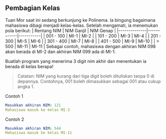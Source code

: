 ## Pembagian Kelas

Tuan Mor saat ini sedang berkunjung ke Polinema. Ia bingung bagaimana mahasiswa dibagi menjadi kelas-kelas. Setelah mengamati, ia menemukan pola berikut:
| Rentang NIM  | NIM Ganjil | NIM Genap |
|--------------|------------|-----------|
| 001 - 100    | MI-1       | MI-2      |
| 101 - 200    | MI-3       | MI-4      |
| 201 - 300    | MI-5       | MI-6      |
| 301 - 400    | MI-7       | MI-8      |
| 401 - 500    | MI-9       | MI-10     |
| > 500        | MI-11      | MI-11     |
Sebagai contoh, mahasiswa dengan akhiran NIM 098 akan berada di MI-2 dan akhiran NIM 099 ada di MI-1.

Buatlah program yang menerima 3 digit nim akhir dan menentukan ia berada di kelas berapa!
> Catatan: NIM yang kurang dari tiga digit boleh dituliskan tanpa 0 di depannya. Contohnya, 001 boleh dimasukkan sebagai 001 atau cukup angka 1.

Contoh 1
```yaml
Masukkan akhiran NIM: 121
Mahasiswa masuk ke kelas MI-3
```

Contoh 2
```yaml
Masukkan akhiran NIM: 544
Mahasiswa masuk ke kelas MI-11
```